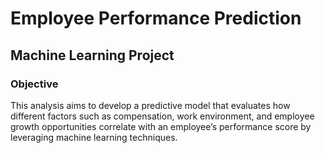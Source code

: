 # Employee Performance Prediction
## Machine Learning Project
### Objective
This analysis aims to develop a predictive model that evaluates how different factors such as compensation, work environment, and employee growth opportunities correlate with an employee’s performance score by leveraging machine learning techniques.
